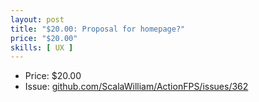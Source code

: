 ```yaml
---
layout: post
title: "$20.00: Proposal for homepage?"
price: "$20.00"
skills: [ UX ]
---
```


- Price: $20.00
- Issue: [github.com/ScalaWilliam/ActionFPS/issues/362](https://github.com/ScalaWilliam/ActionFPS/issues/362)

